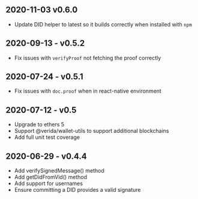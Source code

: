 
2020-11-03 v0.6.0
-----------------------

- Update DID helper to latest so it builds correctly when installed with `npm`

2020-09-13 - v0.5.2
-----------------------

- Fix issues with `verifyProof` not fetching the proof correctly

2020-07-24 - v0.5.1
-----------------------

- Fix issues with `doc.proof` when in react-native environment

2020-07-12 - v0.5
-----------------------

- Upgrade to ethers 5
- Support @verida/wallet-utils to support additional blockchains
- Add full unit test coverage

2020-06-29 - v0.4.4
-----------------------

- Add verifySignedMessage() method
- Add getDidFromVid() method
- Add support for usernames
- Ensure committing a DID provides a valid signature
